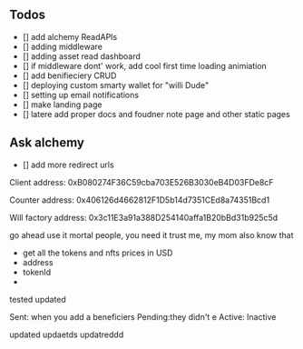 ## Todos

- [] add alchemy ReadAPIs
- [] adding middleware
- [] adding asset read dashboard
- [] if middleware dont' work, add cool first time loading animiation
- [] add benifieciery CRUD
- [] deploying custom smarty wallet for "willi Dude"
- [] setting up email notifications
- [] make landing page
- [] latere add proper docs and foudner note page and other static pages

## Ask alchemy

- [] add more redirect urls

Client address:
0xB080274F36C59cba703E526B3030eB4D03FDe8cF

Counter address:
0x406126d4662812F1D5b14d7351CEd8a74351Bcd1

Will factory address:
0x3c11E3a91a388D254140affa1B20bBd31b925c5d

go ahead use it mortal people, you need it trust me, my mom also know that

- get all the tokens and nfts prices in USD
- address
- tokenId
-

tested updated

Sent: when you add a beneficiers
Pending:they didn't e
Active:
Inactive

updated
updaetds
updatreddd
